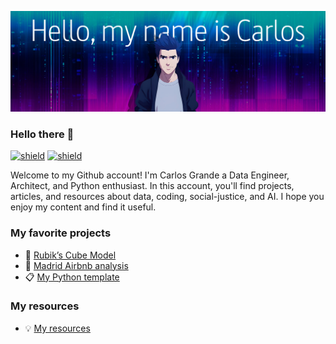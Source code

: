 ![about-me](me.png)

### Hello there 👋

[![shield](https://img.shields.io/badge/linkedin-carlosgrande-27577f)](https://www.linkedin.com/in/carlosgn/)
[![shield](https://img.shields.io/badge/blog-carlosgrande.me-7f2589)](https://carlosgrande.me/)

Welcome to my Github account! I'm Carlos Grande a Data Engineer, Architect, and Python enthusiast. In this account, you'll find projects, articles, and resources about data, coding, social-justice, and AI. I hope you enjoy my content and find it useful.


### My favorite projects

- :game_die: [Rubik’s Cube Model](https://carlosgrande.me/rubiks-cube-model/)
- :hotel: [Madrid Airbnb analysis](https://carlosgrande.me/airbnb-growth-analysis-madrid/)
- :clipboard: [My Python template](https://github.com/charlstown/py-template)


### My resources

- :bulb: [My resources](https://carlosgrande.me/#resources-cheatsheets/)



<!--
**charlstown/charlstown** is a ✨ _special_ ✨ repository because its `README.md` (this file) appears on your GitHub profile.

Here are some ideas to get you started:

- 🔭 I’m currently working on ...
- 🌱 I’m currently learning ...
- 👯 I’m looking to collaborate on ...
- 🤔 I’m looking for help with ...
- 💬 Ask me about ...
- 📫 How to reach me: ...
- 😄 Pronouns: ...
- ⚡ Fun fact: ...
-->
